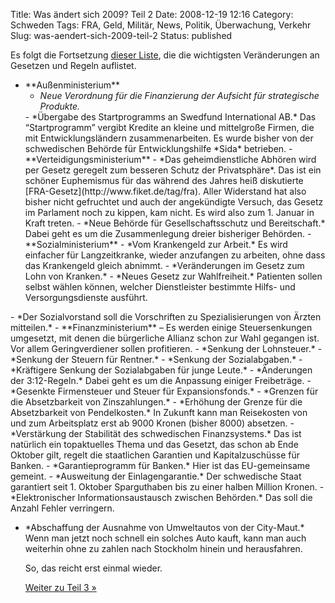 Title: Was ändert sich 2009? Teil 2
Date: 2008-12-19 12:16
Category: Schweden
Tags: FRA, Geld, Militär, News, Politik, Überwachung, Verkehr
Slug: was-aendert-sich-2009-teil-2
Status: published

Es folgt die Fortsetzung [dieser
Liste](http://www.fiket.de/2008/12/16/was-aendert-sich-2009/), die die
wichtigsten Veränderungen an Gesetzen und Regeln auflistet.

<ul>
<li>
**Außenministerium**

-   *Neue Verordnung für die Finanzierung der Aufsicht für strategische
    Produkte.*

</li>
-   *Übergabe des Startprogramms an Swedfund International AB.*  
    Das “Startprogramm” vergibt Kredite an kleine und mittelgroße
    Firmen, die mit Entwicklungsländern zusammenarbeiten. Es wurde
    bisher von der schwedischen Behörde für Entwicklungshilfe *Sida*
    betrieben.
-   **Verteidigungsministerium**
-   *Das geheimdienstliche Abhören wird per Gesetz geregelt zum besseren
    Schutz der Privatsphäre*.  
    Das ist ein schöner Euphemismus für das während des Jahres heiß
    diskutierte [FRA-Gesetz](http://www.fiket.de/tag/fra). Aller
    Widerstand hat also bisher nicht gefruchtet und auch der
    angekündigte Versuch, das Gesetz im Parlament noch zu kippen, kam
    nicht. Es wird also zum 1. Januar in Kraft treten.

</li>
-   *Neue Behörde für Gesellschaftsschutz und Bereitschaft.*  
    Dabei geht es um die Zusammenlegung dreier bisheriger Behörden.
-   **Sozialministerium**
-   *Vom Krankengeld zur Arbeit.*  
    Es wird einfacher für Langzeitkranke, wieder anzufangen zu
    arbeiten, ohne dass das Krankengeld gleich abnimmt.
-   *Veränderungen im Gesetz zum Lohn von Kranken.*
-   *Neues Gesetz zur Wahlfreiheit.*  
    Patienten sollen selbst wählen können, welcher Dienstleister
    bestimmte Hilfs- und Versorgungsdienste ausführt.

</li>
</ul>
-   *Der Sozialvorstand soll die Vorschriften zu Spezialisierungen von
    Ärzten mitteilen.*

</li>
-   **Finanzministerium** – Es werden einige Steuersenkungen umgesetzt,
    mit denen die bürgerliche Allianz schon zur Wahl gegangen ist. Vor
    allem Geringverdiener sollen profitieren.
    -   *Senkung der Lohnsteuer.*
    -   *Senkung der Steuern für Rentner.*
    -   *Senkung der Sozialabgaben.*
    -   *Kräftigere Senkung der Sozialabgaben für junge Leute.*
    -   *Änderungen der 3:12-Regeln.*  
        Dabei geht es um die Anpassung einiger Freibeträge.
    -   *Gesenkte Firmensteuer und Steuer für Expansionsfonds.*
    -   *Grenzen für die Absetzbarkeit von Zinszahlungen.*
    -   *Erhöhung der Grenze für die Absetzbarkeit von Pendelkosten.*  
        In Zukunft kann man Reisekosten von und zum Arbeitsplatz erst
        ab 9000 Kronen (bisher 8000) absetzen.
    -   *Verstärkung der Stabilität des schwedischen Finanzsystems.*  
        Das ist natürlich ein topaktuelles Thema und das Gesetzt, das
        schon ab Ende Oktober gilt, regelt die staatlichen Garantien und
        Kapitalzuschüsse für Banken.
    -   *Garantieprogramm für Banken.*  
        Hier ist das EU-gemeinsame gemeint.
    -   *Ausweitung der Einlagengarantie.*  
        Der schwedische Staat garantiert seit 1. Oktober Sparguthaben
        bis zu einer halben Million Kronen.
    -   *Elektronischer Informationsaustausch zwischen Behörden.*  
        Das soll die Anzahl Fehler verringern.

<ul>
<li>
*Abschaffung der Ausnahme von Umweltautos von der City-Maut.*  
Wenn man jetzt noch schnell ein solches Auto kauft, kann man auch
weiterhin ohne zu zahlen nach Stockholm hinein und herausfahren.

</p>
So, das reicht erst einmal wieder.

[Weiter zu Teil 3
»](http://www.fiket.de/2008/12/22/was-aendert-sich-2009-teil-3/)

